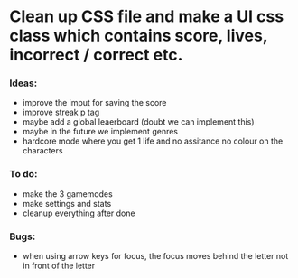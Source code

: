 # Clean up CSS file and make a UI css class which contains score, lives, incorrect / correct etc.

### Ideas:
- improve the imput for saving the score
- improve streak p tag
- maybe add a global leaerboard (doubt we can implement this)
- maybe in the future we implement genres 
- hardcore mode where you get 1 life and no assitance no colour on the characters 

### To do:
- make the 3 gamemodes
- make settings and stats
- cleanup everything after done

### Bugs:
- when using arrow keys for focus, the focus moves behind the letter not in front of the letter